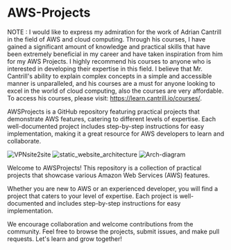 # AWS-Projects

NOTE : I would like to express my admiration for the work of Adrian Cantrill in the field of AWS and cloud computing. Through his courses, I have gained a significant amount of knowledge and practical skills that have been extremely beneficial in my career and have taken inspiration from him for my AWS Projects. I highly recommend his courses to anyone who is interested in developing their expertise in this field. I believe that Mr. Cantrill's ability to explain complex concepts in a simple and accessible manner is unparalleled, and his courses are a must for anyone looking to excel in the world of cloud computing, also the courses are very affordable. To access his courses, please visit: https://learn.cantrill.io/courses/.

AWSProjects is a GitHub repository featuring practical projects that demonstrate AWS features, catering to different levels of expertise. Each well-documented project includes step-by-step instructions for easy implementation, making it a great resource for AWS developers to learn and collaborate.



![VPNsite2site](https://user-images.githubusercontent.com/128338058/235254647-cf6776ae-a895-409c-bd7d-617638437e4a.png)
![static_website_architecture](https://user-images.githubusercontent.com/128338058/227731693-ce47e727-647f-417a-97c4-8396213657e8.png)
![Arch-diagram](https://user-images.githubusercontent.com/128338058/227731822-7e7c03de-a3dd-4fe3-87cc-214beb9a2ceb.jpg)


Welcome to AWSProjects! This repository is a collection of practical projects that showcase various Amazon Web Services (AWS) features. 

Whether you are new to AWS or an experienced developer, you will find a project that caters to your level of expertise. 
Each project is well-documented and includes step-by-step instructions for easy implementation. 

We encourage collaboration and welcome contributions from the community. Feel free to browse the projects, submit issues, and make pull requests. Let's learn and grow together!





